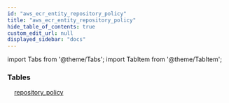 ```yaml
---
id: "aws_ecr_entity_repository_policy"
title: "aws_ecr_entity_repository_policy"
hide_table_of_contents: true
custom_edit_url: null
displayed_sidebar: "docs"
---
```


import Tabs from '@theme/Tabs';
import TabItem from '@theme/TabItem';

<Tabs queryString="view">
  <TabItem value="components" label="Components" default>

### Tables

    [repository_policy](../../aws/tables/aws_ecr_entity_repository_policy.RepositoryPolicy)

</TabItem>
  <TabItem value="code-examples" label="Code examples">

</TabItem>
</Tabs>

